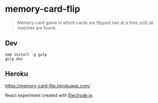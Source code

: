 # memory-card-flip
> Memory card game in which cards are flipped two at a time until all matches are found.

## Dev
```
npm install -g gulp
gulp dev
```

## Heroku
https://memory-card-flip.herokuapp.com/

React experiment created with [Electrode.io](http://www.electrode.io/).
